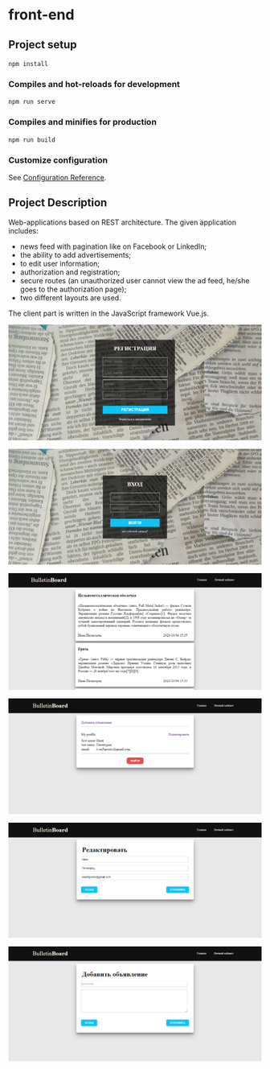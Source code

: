 # front-end

## Project setup
```
npm install
```

### Compiles and hot-reloads for development
```
npm run serve
```

### Compiles and minifies for production
```
npm run build
```

### Customize configuration
See [Configuration Reference](https://cli.vuejs.org/config/).

## Project Description

Web-applications based on REST architecture.
The given application includes:
* news feed with pagination like on Facebook or LinkedIn;
* the ability to add advertisements;
* to edit user information;
* authorization and registration;
* secure routes (an unauthorized user cannot view the ad feed, he/she goes to the authorization page);
* two different layouts are used.  

The client part is written in the JavaScript framework Vue.js.

![](https://github.com/ivan5igerets/back-end/raw/master/img/checkIn.png)   

![](https://github.com/ivan5igerets/back-end/raw/master/img/logIn.png)

![](https://github.com/ivan5igerets/back-end/raw/master/img/newsFeed.png)

![](https://github.com/ivan5igerets/back-end/raw/master/img/personalArea.png)

![](https://github.com/ivan5igerets/back-end/raw/master/img/editUsersInfo.png)

![](https://github.com/ivan5igerets/back-end/raw/master/img/addNewBulletin.png)
